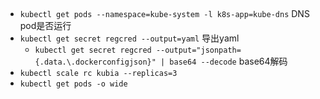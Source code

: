 


## 
+ `kubectl get pods --namespace=kube-system -l k8s-app=kube-dns` DNS pod是否运行
+ `kubectl get secret regcred --output=yaml` 导出yaml
    - `kubectl get secret regcred --output="jsonpath={.data.\.dockerconfigjson}" | base64 --decode` base64解码
+ `kubectl scale rc kubia --replicas=3`
+ `kubectl get pods -o wide`